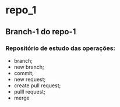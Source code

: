 <!DOCTYPE html>
# repo_1 <!--(TÍTULO 1 em markdow)-->
## Branch-1 do repo-1 <!--(TÍTULO 2)-->
### Repositório de estudo das operações: <!--(TÍTULO 3)-->
- branch;
- new branch;
- commit;
- new request;
- create pull request;
- pulll request;
- merge
